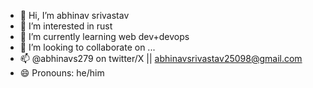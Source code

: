 - 👋 Hi, I’m abhinav srivastav
- 👀 I’m interested in rust
- 🌱 I’m currently learning web dev+devops
- 💞️ I’m looking to collaborate on ...
- 📫 @abhinavs279 on twitter/X || abhinavsrivastav25098@gmail.com
- 😄 Pronouns: he/him

<!---
paradoxicalguy/paradoxicalguy is a ✨ special ✨ repository because its `README.md` (this file) appears on your GitHub profile.
You can click the Preview link to take a look at your changes.
--->
